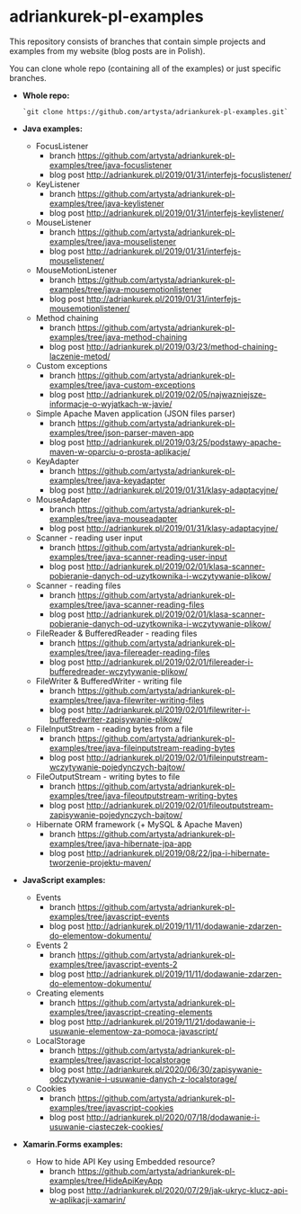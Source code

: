 # adriankurek-pl-examples

This repository consists of branches that contain simple projects and examples from my website (blog posts are in Polish).

You can clone whole repo (containing all of the examples) or just specific branches.

- **Whole repo:**

      `git clone https://github.com/artysta/adriankurek-pl-examples.git`

- **Java examples:**
  - FocusListener
    - branch https://github.com/artysta/adriankurek-pl-examples/tree/java-focuslistener
    - blog post http://adriankurek.pl/2019/01/31/interfejs-focuslistener/
  - KeyListener
    - branch https://github.com/artysta/adriankurek-pl-examples/tree/java-keylistener
    - blog post http://adriankurek.pl/2019/01/31/interfejs-keylistener/
  - MouseListener
    - branch https://github.com/artysta/adriankurek-pl-examples/tree/java-mouselistener
    - blog post http://adriankurek.pl/2019/01/31/interfejs-mouselistener/
  - MouseMotionListener
    - branch https://github.com/artysta/adriankurek-pl-examples/tree/java-mousemotionlistener
    - blog post http://adriankurek.pl/2019/01/31/interfejs-mousemotionlistener/
  - Method chaining
    - branch https://github.com/artysta/adriankurek-pl-examples/tree/java-method-chaining
    - blog post http://adriankurek.pl/2019/03/23/method-chaining-laczenie-metod/
  - Custom exceptions
    - branch https://github.com/artysta/adriankurek-pl-examples/tree/java-custom-exceptions
    - blog post http://adriankurek.pl/2019/02/05/najwazniejsze-informacje-o-wyjatkach-w-javie/
  - Simple Apache Maven application (JSON files parser)
    - branch https://github.com/artysta/adriankurek-pl-examples/tree/json-parser-maven-app
    - blog post http://adriankurek.pl/2019/03/25/podstawy-apache-maven-w-oparciu-o-prosta-aplikacje/
  - KeyAdapter
    - branch https://github.com/artysta/adriankurek-pl-examples/tree/java-keyadapter
    - blog post http://adriankurek.pl/2019/01/31/klasy-adaptacyjne/
  - MouseAdapter
    - branch https://github.com/artysta/adriankurek-pl-examples/tree/java-mouseadapter
    - blog post http://adriankurek.pl/2019/01/31/klasy-adaptacyjne/
  - Scanner - reading user input
    - branch https://github.com/artysta/adriankurek-pl-examples/tree/java-scanner-reading-user-input
    - blog post http://adriankurek.pl/2019/02/01/klasa-scanner-pobieranie-danych-od-uzytkownika-i-wczytywanie-plikow/
  - Scanner - reading files
    - branch https://github.com/artysta/adriankurek-pl-examples/tree/java-scanner-reading-files
    - blog post http://adriankurek.pl/2019/02/01/klasa-scanner-pobieranie-danych-od-uzytkownika-i-wczytywanie-plikow/
  - FileReader & BufferedReader - reading files
    - branch https://github.com/artysta/adriankurek-pl-examples/tree/java-filereader-reading-files
    - blog post http://adriankurek.pl/2019/02/01/filereader-i-bufferedreader-wczytywanie-plikow/
  - FileWriter & BufferedWriter - writing file
    - branch https://github.com/artysta/adriankurek-pl-examples/tree/java-filewriter-writing-files
    - blog post http://adriankurek.pl/2019/02/01/filewriter-i-bufferedwriter-zapisywanie-plikow/
  - FileInputStream - reading bytes from a file
    - branch https://github.com/artysta/adriankurek-pl-examples/tree/java-fileinputstream-reading-bytes
    - blog post http://adriankurek.pl/2019/02/01/fileinputstream-wczytywanie-pojedynczych-bajtow/
  - FileOutputStream - writing bytes to file
    - branch https://github.com/artysta/adriankurek-pl-examples/tree/java-fileoutputstream-writing-bytes
    - blog post http://adriankurek.pl/2019/02/01/fileoutputstream-zapisywanie-pojedynczych-bajtow/
  - Hibernate ORM framework (+ MySQL & Apache Maven)
    - branch https://github.com/artysta/adriankurek-pl-examples/tree/java-hibernate-jpa-app
    - blog post http://adriankurek.pl/2019/08/22/jpa-i-hibernate-tworzenie-projektu-maven/
- **JavaScript examples:**
  - Events
    - branch https://github.com/artysta/adriankurek-pl-examples/tree/javascript-events
    - blog post http://adriankurek.pl/2019/11/11/dodawanie-zdarzen-do-elementow-dokumentu/
  - Events 2
    - branch https://github.com/artysta/adriankurek-pl-examples/tree/javascript-events-2
    - blog post http://adriankurek.pl/2019/11/11/dodawanie-zdarzen-do-elementow-dokumentu/
  - Creating elements
    - branch https://github.com/artysta/adriankurek-pl-examples/tree/javascript-creating-elements
    - blog post http://adriankurek.pl/2019/11/21/dodawanie-i-usuwanie-elementow-za-pomoca-javascript/
  - LocalStorage
    - branch https://github.com/artysta/adriankurek-pl-examples/tree/javascript-localstorage
    - blog post http://adriankurek.pl/2020/06/30/zapisywanie-odczytywanie-i-usuwanie-danych-z-localstorage/
  - Cookies
    - branch https://github.com/artysta/adriankurek-pl-examples/tree/javascript-cookies
    - blog post http://adriankurek.pl/2020/07/18/dodawanie-i-usuwanie-ciasteczek-cookies/
- **Xamarin.Forms examples:**
  - How to hide API Key using Embedded resource?
    - branch https://github.com/artysta/adriankurek-pl-examples/tree/HideApiKeyApp
    - blog post http://adriankurek.pl/2020/07/29/jak-ukryc-klucz-api-w-aplikacji-xamarin/